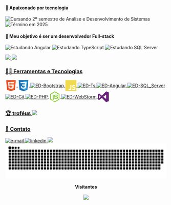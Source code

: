 #### 🔭 Apaixonado por tecnologia
<img src="https://img.shields.io/badge/Cursando-2º%20semestre%20de%20Análise%20e%20Desenvolvimento%20de%20Sistemas-FF1493?style=for-the-badge" alt="Cursando 2º semestre de Análise e Desenvolvimento de Sistemas" style="height: 25px;"> <img src="https://img.shields.io/badge/Término-10/2025-6b088b?style=for-the-badge" alt="Término em 2025" style="height: 25px;">
#### 🎯 Meu objetivo é ser um desenvolvedor Full-stack
<img src="https://img.shields.io/badge/-Estudando%20Angular-808080?style=for-the-badge&logo=angular&logoColor=red&color=aliceblue" alt="Estudando Angular" style="height: 22px;"> <img src="https://img.shields.io/badge/-Estudando%20TypeScript-808080?style=for-the-badge&logo=typescript&logoColor=blue&color=aliceblue" alt="Estudando TypeScript" style="height: 22px;"> <img src="https://img.shields.io/badge/-Estudando%20SQL%20Server-808080?style=for-the-badge&logo=microsoftsqlserver&logoColor=black&color=aliceblue" alt="Estudando SQL Server" style="height: 22px;">


<div align="left">
  <a href="https://github.com/EdCarlos-Fernandes">
  <img height="140em" src="https://github-readme-stats.vercel.app/api?username=EdCarlos-Fernandes&show_icons=true&theme=dark#gh-dark-mode-only"/>
  <img height="140em" src="https://github-readme-stats.vercel.app/api/top-langs/?username=EdCarlos-Fernandes&layout=compact"/>
</div>

### 👨‍💻 Ferramentas e Tecnologias
<div>
  <img align="center" alt="ED-HTML" width="35" title="HTML5" src="https://raw.githubusercontent.com/devicons/devicon/master/icons/html5/html5-original.svg">
  <img align="center" alt="ED-CSS" width="35" title="CSS3" src="https://raw.githubusercontent.com/devicons/devicon/master/icons/css3/css3-original.svg">
  <img align="center" alt="ED-Bootstrap" width="35" title="Bootstrap" src="https://cdn.jsdelivr.net/gh/devicons/devicon/icons/bootstrap/bootstrap-original.svg">
  <img align="center" alt="ED-Js" width="35" title="Javascript" src="https://raw.githubusercontent.com/devicons/devicon/master/icons/javascript/javascript-plain.svg">
  <img align="center" alt="ED-Ts" width="35" title="Typescript" src="https://cdn.jsdelivr.net/gh/devicons/devicon/icons/typescript/typescript-original.svg">
  <img align="center" alt="ED-Angular" width="35" title="Angular" src="https://cdn.jsdelivr.net/gh/devicons/devicon/icons/angularjs/angularjs-original.svg" />
  <img align="center" alt="ED-SQL_Server" width="35" title="SQL Server" src="https://cdn.jsdelivr.net/gh/devicons/devicon/icons/microsoftsqlserver/microsoftsqlserver-plain-wordmark.svg" />
  <img align="center" alt="ED-Git" width="35" title="Git" src="https://cdn.jsdelivr.net/gh/devicons/devicon/icons/git/git-original.svg" />
  <img align="center" alt="ED-PHP" width="35" title="PHP" src="https://cdn.jsdelivr.net/gh/devicons/devicon/icons/php/php-original.svg" />
  <img align="center" alt="ED-Node.js" width="35" title="Node.JS" src="https://raw.githubusercontent.com/devicons/devicon/master/icons/nodejs/nodejs-original.svg">
  <img align="center" alt="ED-WebStorm" width="35" title="Webstorm" src="https://cdn.jsdelivr.net/gh/devicons/devicon/icons/webstorm/webstorm-original.svg" />
  <img align="center" alt="ED-VSCode" width="35" title="VSCode" src="https://raw.githubusercontent.com/devicons/devicon/master/icons/visualstudio/visualstudio-plain.svg">

</div>

### 🏆 troféus <img src="https://github-profile-trophy.vercel.app/?username=EdCarlos-Fernandes&theme=dark&column=7" height="150"/>

### 📶 Contato
<div> 
  <a href = "https://mail.google.com/mail/?view=cm&fs=1&to=edcarlosfernandes017@gmail.com" target="_blank">
    <img src="https://img.shields.io/badge/-Gmail-%23333?style=for-the-badge&logo=gmail&logoColor=white" alt="e-mail">
  </a>
  <a href="https://www.linkedin.com/in/edcarlos-fernandes" target="_blank">
    <img src="https://img.shields.io/badge/-LinkedIn-%230077B5?style=for-the-badge&logo=linkedin&logoColor=white" alt="linkedin">
  </a>
 <a href="https://api.whatsapp.com/send?phone=5511910276204" target="_blank">
   <img src="https://img.shields.io/badge/WhatsApp-25D366?style=for-the-badge&logo=whatsapp&logoColor=white" target="_blank">
 </a>
</div>

<img src="https://github.com/EdCarlos-Fernandes/EdCarlos-Fernandes/blob/main/ed-snake.svg" alt="joguinho snake">



<div align="center">
<p align="centre"><b>Visitantes</b></p>  
<p align="center"><img align="center" src="https://profile-counter.glitch.me/{EdCarlos-Fernandes}/count.svg" /></p> 
</div>
